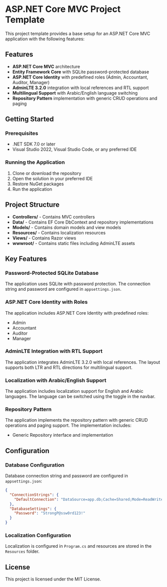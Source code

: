 # ASP.NET Core MVC Project Template

This project template provides a base setup for an ASP.NET Core MVC application with the following features:

## Features

- **ASP.NET Core MVC** architecture
- **Entity Framework Core** with SQLite password-protected database
- **ASP.NET Core Identity** with predefined roles (Admin, Accountant, Auditor, Manager)
- **AdminLTE 3.2.0** integration with local references and RTL support
- **Multilingual Support** with Arabic/English language switching
- **Repository Pattern** implementation with generic CRUD operations and paging

## Getting Started

### Prerequisites

- .NET SDK 7.0 or later
- Visual Studio 2022, Visual Studio Code, or any preferred IDE

### Running the Application

1. Clone or download the repository
2. Open the solution in your preferred IDE
3. Restore NuGet packages
4. Run the application

## Project Structure

- **Controllers/** - Contains MVC controllers
- **Data/** - Contains EF Core DbContext and repository implementations
- **Models/** - Contains domain models and view models
- **Resources/** - Contains localization resources
- **Views/** - Contains Razor views
- **wwwroot/** - Contains static files including AdminLTE assets

## Key Features

### Password-Protected SQLite Database

The application uses SQLite with password protection. The connection string and password are configured in `appsettings.json`.

### ASP.NET Core Identity with Roles

The application includes ASP.NET Core Identity with predefined roles:
- Admin
- Accountant
- Auditor
- Manager

### AdminLTE Integration with RTL Support

The application integrates AdminLTE 3.2.0 with local references. The layout supports both LTR and RTL directions for multilingual support.

### Localization with Arabic/English Support

The application includes localization support for English and Arabic languages. The language can be switched using the toggle in the navbar.

### Repository Pattern

The application implements the repository pattern with generic CRUD operations and paging support. The implementation includes:
- Generic Repository interface and implementation

## Configuration

### Database Configuration

Database connection string and password are configured in `appsettings.json`:

```json
{
  "ConnectionStrings": {
    "DefaultConnection": "DataSource=app.db;Cache=Shared;Mode=ReadWriteCreate;Foreign Keys=True"
  },
  "DatabaseSettings": {
    "Password": "StrongP@ssw0rd123!"
  }
}
```

### Localization Configuration

Localization is configured in `Program.cs` and resources are stored in the `Resources` folder.

## License

This project is licensed under the MIT License.
